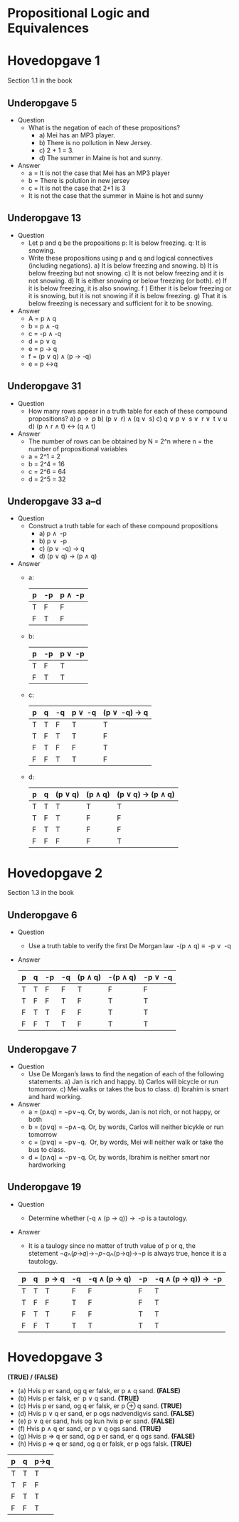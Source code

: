 # Propositional Logic and Equivalences

# Hovedopgave 1

Section 1.1 in the book

## Underopgave 5

- Question
    - What is the negation of each of these propositions?
        - a) Mei has an MP3 player.
        - b) There is no pollution in New Jersey.
        - c) 2 + 1 = 3.
        - d) The summer in Maine is hot and sunny.
- Answer
    - a = It is not the case that Mei has an MP3 player
    - b = There is polution in new jersey
    - c = It is not the case that 2+1 is 3
    - It is not the case that the summer in Maine is hot and sunny

## Underopgave 13

- Question
    - Let p and q be the propositions
    p: It is below freezing.
    q: It is snowing.
    - Write these propositions using p and q and logical connectives (including negations).
    a) It is below freezing and snowing.
    b) It is below freezing but not snowing.
    c) It is not below freezing and it is not snowing.
    d) It is either snowing or below freezing (or both).
    e) If it is below freezing, it is also snowing.
    f ) Either it is below freezing or it is snowing, but it is not snowing if it is below freezing.
    g) That it is below freezing is necessary and sufficient for it to be snowing.
- Answer
    - A = p ∧ q
    - b =  p ∧ -q
    - c = -p ∧ -q
    - d = p ∨ q
    - e = p → q
    - f = (p ∨ q) ∧ (p → -q)
    - e = p ↔q

## Underopgave 31

- Question
    - How many rows appear in a truth table for each of these compound propositions?
    a) p → p
    b) (p ∨ r) ∧ (q ∨ s)
    c) q ∨ p ∨ s ∨ r ∨ t ∨ u
    d) (p ∧ r ∧ t) ↔ (q ∧ t)
- Answer
    - The number of rows can be obtained by N = 2^n where n = the number of propositional variables
    - a = 2^1 = 2
    - b = 2^4 = 16
    - c = 2^6 = 64
    - d = 2^5 = 32

## Underopgave 33 a–d

- Question
    - Construct a truth table for each of these compound propositions
        - a) p ∧ -p
        - b) p ∨ -p
        - c) (p ∨ -q) → q
        - d) (p ∨ q) → (p ∧ q)
- Answer
    - a:
        
        
        | p | -p | p ∧ -p  |
        | --- | --- | --- |
        | T | F | F |
        | F | T | F |
    - b:
        
        
        | p | -p | p ∨ -p |
        | --- | --- | --- |
        | T | F | T |
        | F | T | T |
    - c:
        
        
        | p | q | -q | p ∨ -q | (p ∨ -q) → q  |
        | --- | --- | --- | --- | --- |
        | T | T | F | T | T |
        | T | F | T | T | F |
        | F | T | F | F | T |
        | F | F | T | T | F |
    - d:
        
        
        | p | q | (p ∨ q) | (p ∧ q) | (p ∨ q) → (p ∧ q) |
        | --- | --- | --- | --- | --- |
        | T | T | T | T | T |
        | T | F | T | F | F |
        | F | T | T | F | F |
        | F | F | F | F | T |

# Hovedopgave 2

Section 1.3 in the book

## Underopgave 6

- Question
    - Use a truth table to verify the first De Morgan law -(p ∧ q) ≡ -p ∨ -q
- Answer
    
    
    | p | q | -p | -q | (p ∧ q) | -(p ∧ q) | -p ∨ -q |
    | --- | --- | --- | --- | --- | --- | --- |
    | T | T | F | F | T | F | F |
    | T | F | F | T | F | T | T |
    | F | T | T | F | F | T | T |
    | F | F | T | T | F | T | T |

## Underopgave 7

- Question
    - Use De Morgan’s laws to find the negation of each of the following statements.
    a) Jan is rich and happy.
    b) Carlos will bicycle or run tomorrow.
    c) Mei walks or takes the bus to class.
    d) Ibrahim is smart and hard working.
- Answer
    - a = (p∧q) = ¬p∨¬q. Or, by words, Jan is not rich, or not happy, or both
    - b = (p∨q) = ¬p∧¬q. Or, by words, Carlos will neither bicykle or run tomorrow
    - c = (p∨q) = ¬p∨¬q.  Or, by words, Mei will neither walk or take the bus to class.
    - d = (p∧q) = ¬p∨¬q. Or, by words, Ibrahim is neither smart nor hardworking

## Underopgave 19

- Question
    - Determine whether (-q ∧ (p → q)) → -p is a tautology.
- Answer
    - It is a taulogy since no matter of truth value of p or q, the stetement ¬𝑞∧(𝑝→𝑞)→¬𝑝¬q∧(p→q)→¬p is always true, hence it is a tautology.
    
    | p | q | p → q | -q | -q ∧ (p → q) | -p | -q ∧ (p → q)) → -p |
    | --- | --- | --- | --- | --- | --- | --- |
    | T | T | T | F | F | F | T |
    | T | F | F | T | F | F | T |
    | F | T | T | F | F | T | T |
    | F | F | T | T | T | T | T |

# Hovedopgave 3

**(TRUE) / (FALSE)**

- (a) Hvis p er sand, og q er falsk, er p ∧ q sand.  **(FALSE)**
- (b) Hvis p er falsk, er p ∨ q sand. **(TRUE)**
- (c) Hvis p er sand, og q er falsk, er p ⊕ q sand. **(TRUE)**
- (d) Hvis p ∨ q er sand, er p ogs nødvendigvis sand. **(FALSE)**
- (e) p ∨ q er sand, hvis og kun hvis p er sand. **(FALSE)**
- (f) Hvis p ∧ q er sand, er p ∨ q ogs sand. **(TRUE)**
- (g) Hvis p ⇒ q er sand, og p er sand, er q ogs sand. **(FALSE)**
- (h) Hvis p ⇒ q er sand, og q er falsk, er p ogs falsk.  **(TRUE)**

| p | q | p→q |
| --- | --- | --- |
| T | T | T |
| T | F | F |
| F | T | T |
| F | F | T |